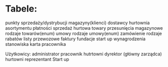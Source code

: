 # Tabele:
punkty sprzedaży/dystrybucji
magazyny(klienci)
dostawcy
hurtownia asortymentu
płatności
sprzedaż hurtowa
towary
przesunięcia magazynowe
rodzaje towarów(enum)
umowy
rodzaje umowy(enum)
zamówienie
rodzaje rabatów
listy przewozowe
faktury
fundacje
start up
wynagrodzenia
stanowiska
karta pracownika

Użytkowicy:
administrator
pracownik hutrtowni
dyrektor (główny zarządca) hurtowni
reprezentant Start up

